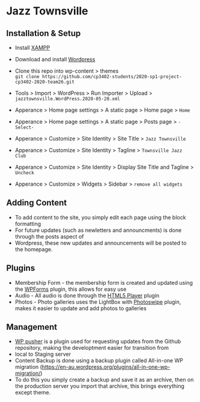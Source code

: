 # Jazz Townsville

## Installation & Setup

* Install [XAMPP](https://www.apachefriends.org/)
* Download and install [Wordpress](https://www.wordpress.org/)


* Clone this repo into wp-content > themes<br>
`git clone https://github.com/cp3402-students/2020-sp1-project-cp3402-2020-team26.git`
* Tools > Import > WordPress > Run Importer > Upload > `jazztownsville.WordPress.2020-05-20.xml`


* Apperance > Home page settings > A static page > Home page > `Home`
* Apperance > Home page settings > A static page > Posts page > `-Select-`
* Apperance > Customize > Site Identity > Site Title > `Jazz Townsville`
* Apperance > Customize > Site Identity > Tagline > `Townsville Jazz Club`
* Apperance > Customize > Site Identity > Display Site Title and Tagline > `Uncheck`
* Apperance > Customize > Widgets > Sidebar > `remove all widgets`

## Adding Content
* To add content to the site, you simply edit each page using the block formatting 
* For future updates (such as newletters and announcments) is done through the posts aspect of 
* Wordpress, these new updates and announcements will be posted to the homepage.

## Plugins
* Membership Form - the membership form is created and updated using the [WPForms](https://wpforms.com/) plugin, this allows for easy use
* Audio - All audio is done through the [HTML5 Player](https://wordpress.org/plugins/html5-audio-player/) plugin
* Photos - Photo galleries uses the LightBox with [Photoswipe](https://wordpress.org/plugins/lightbox-photoswipe/) plugin, makes it easier to update and add photos to galleries

## Management
* [WP pusher](https://wppusher.com/) is a plugin used for requesting updates from the Github repository, making the developtment easier for transition from 
* local to Staging server
* Content Backup is done using a backup plugin called All-in-one WP migration (https://en-au.wordpress.org/plugins/all-in-one-wp-migration/)
* To do this you simply create a backup and save it as an archive, then on the production server you import that archive, this brings everything except theme.
